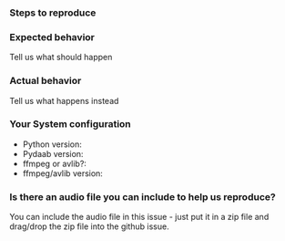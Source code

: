 ### Steps to reproduce

### Expected behavior
Tell us what should happen

### Actual behavior
Tell us what happens instead

### Your System configuration
- Python version:
- Pydaab version:
- ffmpeg or avlib?:
- ffmpeg/avlib version:

### Is there an audio file you can include to help us reproduce?
You can include the audio file in this issue - just put it in a zip file and drag/drop the zip file into the github issue.

